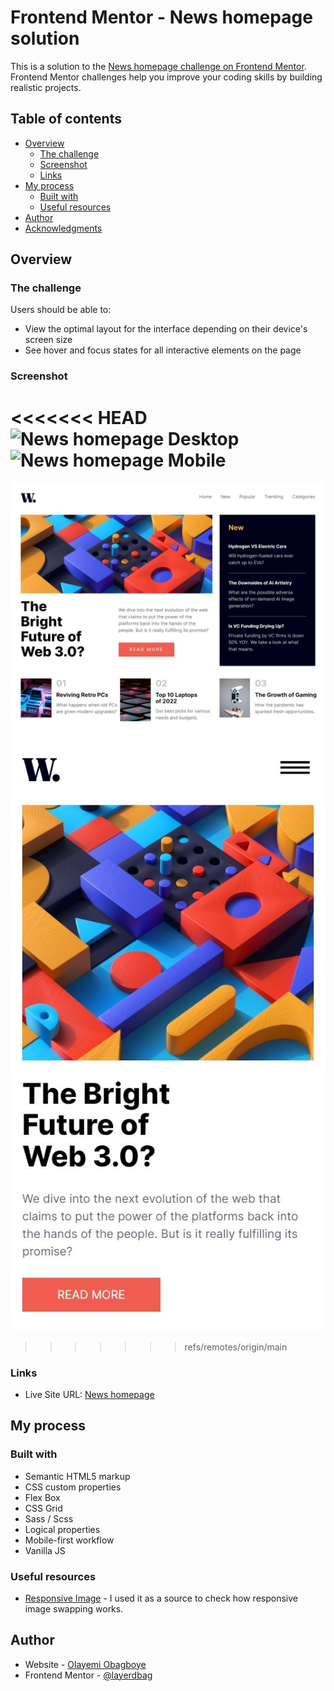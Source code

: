 # Frontend Mentor - News homepage solution

This is a solution to the [News homepage challenge on Frontend Mentor](https://www.frontendmentor.io/challenges/news-homepage-H6SWTa1MFl).
Frontend Mentor challenges help you improve your coding skills by building realistic projects.

## Table of contents

- [Overview](#overview)
  - [The challenge](#the-challenge)
  - [Screenshot](#screenshot)
  - [Links](#links)
- [My process](#my-process)
  - [Built with](#built-with)
  - [Useful resources](#useful-resources)
- [Author](#author)
- [Acknowledgments](#acknowledgments)

## Overview

### The challenge

Users should be able to:

- View the optimal layout for the interface depending on their device's screen size
- See hover and focus states for all interactive elements on the page

### Screenshot

<<<<<<< HEAD
![News homepage Desktop](https://github.com/layerdbag/fems-news-homepage/blob/main/public/assets/images/desktop0.jpeg)
![News homepage Mobile](https://github.com/layerdbag/fems-news-homepage/blob/main/public/assets/images/mobile0.jpeg)
=======
![News homepage Desktop](https://github.com/layerdbag/fem-news-homepage/blob/main/assets/images/desktop0.jpeg)
![News homepage Mobile](https://github.com/layerdbag/fem-news-homepage/blob/main/assets/images/mobile0.jpeg)

> > > > > > > refs/remotes/origin/main

### Links

- Live Site URL: [News homepage](https://github.com/layerdbag/fem-news-homepage)

## My process

### Built with

- Semantic HTML5 markup
- CSS custom properties
- Flex Box
- CSS Grid
- Sass / Scss
- Logical properties
- Mobile-first workflow
- Vanilla JS

### Useful resources

- [Responsive Image](https://web.dev/) - I used it as a source to check how responsive image swapping works.

## Author

- Website - [Olayemi Obagboye](https://github.com/layerdbag)
- Frontend Mentor - [@layerdbag](https://www.frontendmentor.io/profile/yourusername)
